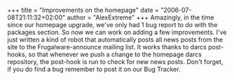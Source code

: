 +++
title = "Improvements on the homepage"
date = "2006-07-08T21:11:32+02:00"
author = "AlexExtreme"
+++
Amazingly, in the time since our homepage upgrade, we've only had 1 bug report to do with the packages section. So now we can work on adding a few improvements. I've just written a kind of robot that automatically posts all news posts from the site to the Frugalware-announce mailing list. It works thanks to darcs post-hooks, so that whenever we push a change to the homepage darcs repository, the post-hook is run to check for new news posts. Don't forget, if you do find a bug remember to post it on our Bug Tracker.  

  
